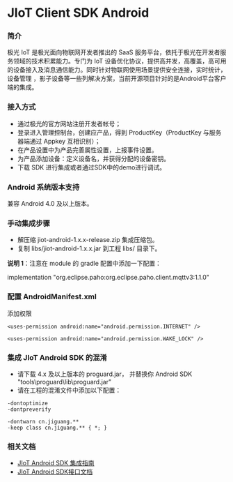 # JIoT Client SDK Android 

### 简介

极光 IoT 是极光面向物联网开发者推出的 SaaS 服务平台，依托于极光在开发者服务领域的技术积累能力。专门为 IoT 设备优化协议，提供高并发，高覆盖，高可用的设备接入及消息通信能力。同时针对物联网使用场景提供安全连接，实时统计，设备管理 ，影子设备等一些列解决方案，当前开源项目针对的是Android平台客户端的集成。

### 接入方式

- 通过极光的官方网站注册开发者帐号；
- 登录进入管理控制台，创建应产品，得到 ProductKey（ProductKey 与服务器端通过 Appkey 互相识别）；
- 在产品设置中为产品完善属性设置，上报事件设置。
- 为产品添加设备：定义设备名，并获得分配的设备密钥。
- 下载 SDK 进行集成或者通过SDK中的demo进行调试。



### Android 系统版本支持

兼容 Android 4.0 及以上版本。



### 手动集成步骤

- 解压缩 jiot-android-1.x.x-release.zip 集成压缩包。
- 复制 libs/jiot-android-1.x.x.jar 到工程 libs/ 目录下。

**说明 1**：注意在 module 的 gradle 配置中添加一下配置：

implementation "org.eclipse.paho:org.eclipse.paho.client.mqttv3:1.1.0"

### 

### 配置 AndroidManifest.xml

添加权限

```
<uses-permission android:name="android.permission.INTERNET" />

<uses-permission android:name="android.permission.WAKE_LOCK" />
```



### 集成 JIoT Android SDK 的混淆

- 请下载 4.x 及以上版本的 proguard.jar， 并替换你 Android SDK "tools\proguard\lib\proguard.jar"
- 请在工程的混淆文件中添加以下配置：

```
-dontoptimize
-dontpreverify

-dontwarn cn.jiguang.**
-keep class cn.jiguang.** { *; }
```



### 相关文档

- [JIoT Android SDK 集成指南](https://docs.jiguang.cn/jiot/client/android_sdk_guide/)
- [JIoT Android SDK接口文档](https://docs.jiguang.cn/jiot/client/android_sdk_api/)